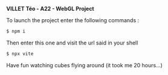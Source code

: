 **VILLET Téo - A22 - WebGL Project**

To launch the project enter the following commands :

```bash
$ npm i
```

Then enter this one and visit the url said in your shell

```bash
$ npx vite
```

Have fun watching cubes flying around (it took me 20 hours...)
